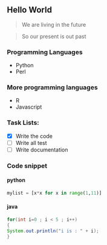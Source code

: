 ## Hello World

> We are living in the future

> So our present is out past

### Programming Languages
* Python
* Perl

### More programming languages
- R 
- Javascript

### Task Lists:
- [X] Write the code
- [ ] Write all test
- [ ] Write documentation

### Code snippet
#### python
```python
mylist = [x*x for x in range(1,11)]
```
#### java
```java
for(int i=0 ; i < 5 ; i++)
{
System.out.println("i is : " + i);
}
```
